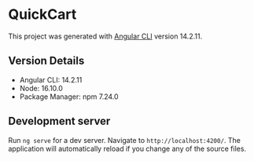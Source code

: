 # QuickCart

This project was generated with [Angular CLI](https://github.com/angular/angular-cli) version 14.2.11.


## Version Details

- Angular CLI: 14.2.11
- Node: 16.10.0
- Package Manager: npm 7.24.0 

## Development server

Run `ng serve` for a dev server. Navigate to `http://localhost:4200/`. The application will automatically reload if you change any of the source files.

